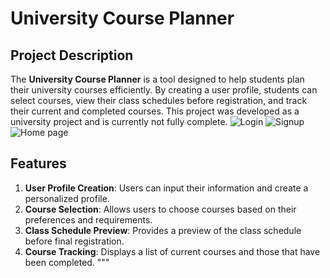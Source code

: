 
# University Course Planner

## Project Description

The **University Course Planner** is a tool designed to help students plan their university courses efficiently. By creating a user profile, students can select courses, view their class schedules before registration, and track their current and completed courses. This project was developed as a university project and is currently not fully complete.
![Login](https://github.com/mubin25-dodu/unicourseplanner/blob/main/oop%20project%201/Images/Screenshot%202025-02-01%20061353.png)
![Signup](https://github.com/mubin25-dodu/unicourseplanner/blob/main/oop%20project%201/Images/Screenshot%202025-02-01%20061420.png)
![Home page](https://github.com/mubin25-dodu/unicourseplanner/blob/main/oop%20project%201/Images/Screenshot%202025-02-01%20061513.png)
## Features

1. **User Profile Creation**: Users can input their information and create a personalized profile.
2. **Course Selection**: Allows users to choose courses based on their preferences and requirements.
3. **Class Schedule Preview**: Provides a preview of the class schedule before final registration.
4. **Course Tracking**: Displays a list of current courses and those that have been completed.
"""
